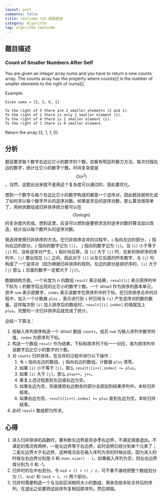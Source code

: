 ```yaml
---
layout: post
comments: false
title: leetcode 315 解题报告
category: Algorithm
tag: algorithm leetcode
---
```


## 题目描述

### Count of Smaller Numbers After Self

You are given an integer array nums and you have to return a new counts array. The counts array has the property where counts[i] is the number of smaller elements to the right of nums[i].

Example:

```
Given nums = [5, 2, 6, 1]

To the right of 5 there are 2 smaller elements (2 and 1).
To the right of 2 there is only 1 smaller element (1).
To the right of 6 there is 1 smaller element (1).
To the right of 1 there is 0 smaller element.
```

Return the array [2, 1, 1, 0].

## 分析

题目要求每个数字右边比它小的数字的个数。初看有明显的暴力方法，每次扫描右边的数字，统计比它小的数字个数。时间复杂度是 $$O(n^2)$$。当然，这题出出来就不是用这个复杂度可以通过的，因此要优化。

想到一个数字与每个右边比它小的数字构成的都是一个逆序对，因此题目就转化成了如何求以每个数字开头的逆序对数。如果是求总的逆序对数，那么算法很简单了，用树状数组或归并排序统计都可以在 $$O(nlogn)$$ 的复杂度内完成。想到这里，应该可以想到是要把求总的逆序对数的算法加以改造，统计出以每个数开头的逆序对数。

我选择使用归并排序的方法。在归并排序合并的过程中，`i` 指向左边的部分，`j` 指向右边的部分。`i` 指向的数字记为 `[i]`， `j` 指向的数字记为 `[j]`。当 `[i]` 小于等于 `[j]` 时，没有逆序对产生，`i` 指针向后移。当 `[i]` 大于 `[j]` 时，在新的排好序的序列中，`[j]` 要出现在 `[i]` 之间，因此对于 `[i]` 以及它后面的所有数字，与 `[j]` 均构成了一个逆序对（因为根据归并排序的规则，左边的部分是排好序的，`[i]` 大于 `[j]` 那么 `i` 后面的数字一定都大于 `[j]`）。

数据结构方面，一个长度为 n 的数组 `result` 表示结果，`result[i]` 表示原序列中下标为 `i` 的数字后出现的比它小的数字个数。一个 struct 作为排序的基本单元，其中 `num` 表示原数字，`index` 表示该数字在原序列中的下标。在归并排序合并的过程中，加入一个计数器 `plus` ，表示进行到 `i` 时已经与 `[i]` 产生逆序对的数的数量。这样每次把 `[i]` 加入排序后的数组时，`result[[i].index]` 的值就加上 `plus`。完整的一次归并排序后就完成了统计。

总结一下算法：

1. 按输入序列顺序构造一个 struct 数组 `counts`，成员 `num` 为输入序列中数字的值，`index` 为原序列下标。
2. 构造一个数组 `result` 作为结果，下标和原序列下标一一对应，值为原序列中该数字后比它小的数字的个数。
3. 对 `counts` 归并排序，在合并的过程中进行以下操作：
    1. 令 `i` 指向左边的数组，`j` 指向右边的数组。计数器 `plus` 清零。
    2. 如果 `[i]` 小于等于 `[j]`，那么 `result[[i++].index] += plus`。
    3. 如果 `[i]` 大于 `[j]`，那么 `plus++`，`j++`。
    4. 重复上述过程直到左边或右边为空。
    5. 如果左边为空，则直接把右边剩余的部分全部加到结果序列中，本轮归并结束。
    6. 如果右边为空，`result[[i++].index] += plus` 直到左边为空，本轮归并结束。
4. 此时 `result` 数组即为所求。

## 心得

1. 进入归并排序的函数时，要判断左边界是否**小于**右边界，不满足直接退出。不满足的情况有两种，一是左边界等于右边界，此时说明已经分到单个元素了；二是左边界大于右边界，这种情况会在输入序列为空的时候出现，因为进入的时候左右边界分别是 0 和 `nums.size() - 1`，如果输入序列为空，则左右边界值分别为 0 和 -1。
2. 归并时的左中右划分。令 `mid = (l + r) / 2`，可不重不漏地把整个数组划分为 `[l, mid]` 和 `[mid + 1, r]` 两个部分。
3. 归并时需要构造一个与当前区间相同大小的数组，用来存放本轮合并后的序列。在退出之前要把这段序列复制回原序列，然后销毁。


